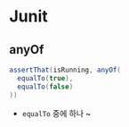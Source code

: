 # Junit


## anyOf
```java
assertThat(isRunning, anyOf(
  equalTo(true),
  equalTo(false)
))
```
* `equalTo` 중에 하나 ~
